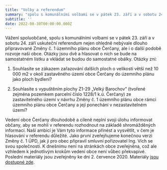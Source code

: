 ```yaml
---
title: "Volby a referendum"
summary: "spolu s komunálními volbami se v pátek 23. září a v sobotu 24. září uskuteční referendum nejen ohledně nebývale dlouho připravované Změny č. 1 územního plánu obce Čerčany, ale i o další podobě rozvoje naší obce."
subtitle: ''
date: 2022-08-30T00:00:00.000Z
---
```


Vážení spoluobčané,
spolu s komunálními volbami se v pátek 23. září a v sobotu 24. září uskuteční referendum nejen ohledně nebývale dlouho připravované Změny č. 1 územního plánu obce Čerčany, ale i o další podobě rozvoje naší obce. Otázky jsou dvě a hlasovat o nich se bude na samostatném lístku a vkládat se budou do samostatné obálky. Otázky zní:

1. Souhlasíte se zákazem zařazování dalších ploch o velikosti větší než 10 000 m2 v okolí zastavěného území obce Čerčany do územního plánu jako ploch bydlení?

2. Souhlasíte s vypuštěním plochy Z1-29 „Velký Barochov“ (tvořené zejména pozemkem parcelní číslo 1228/1 k.ú. Čerčany) ze zastavitelného území v návrhu Změny č. 1 územního plánu obce rámci územního plánu obce Čerčany a její ponechání v nezastavitelném území?

Vedení obce Čerčany dlouhodobě a cíleně neplní svoji úlohu informovat občany, aby se mohli v referendu rozhodnout na základě shromážděných informací. Naší ambicí je Vám tyto informace přinést a vysvětlit, v čem je hlasování v referendu důležité. Jako první zveřejňujeme konečnou verzi Změny č. 1 ÚPD, jak ji pro obec připravil smluvní pořizovatel Ing. Vích se svou společností. K dnešnímu není na stránkách obce zveřejněna, což ale vzhledem k jednotlivým krokům vedení obce není vůbec překvapivé. Poslední materiály jsou zveřejněny ke dni 2. července 2020. Materiály [jsou dostupné zde](/aktuality/zmena-uzemniho-planu/).